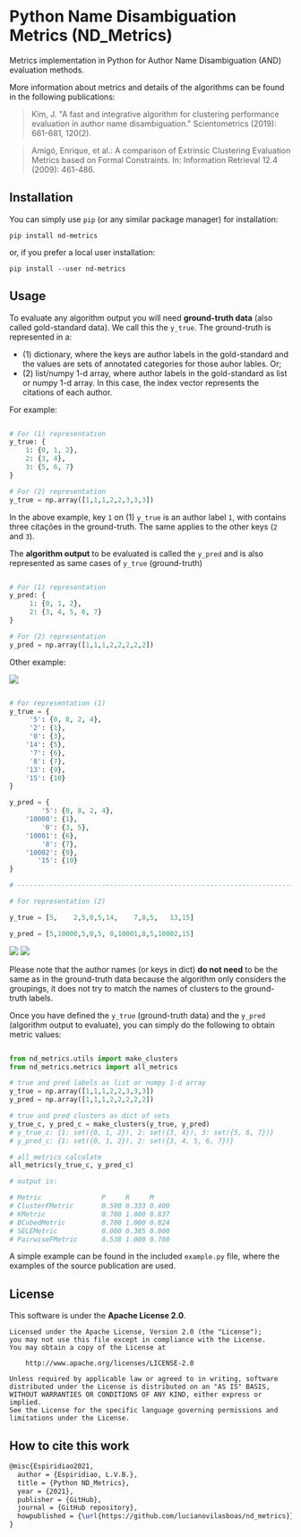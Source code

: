 # Python Name Disambiguation Metrics (ND_Metrics)

Metrics implementation in Python for Author Name Disambiguation (AND) evaluation methods.

More information about metrics and details of the algorithms can be found in the following publications:

> Kim, J. "A fast and integrative algorithm for clustering performance evaluation in author name disambiguation." Scientometrics (2019): 661-681, 120(2).

> Amigó, Enrique, et al.: A comparison of Extrinsic Clustering Evaluation Metrics based on Formal Constraints. In: Information Retrieval 12.4 (2009): 461-486.


## Installation

You can simply use `pip` (or any similar package manager) for installation:

    pip install nd-metrics

or, if you prefer a local user installation:

    pip install --user nd-metrics

## Usage

To evaluate any algorithm output you will need **ground-truth data** (also called gold-standard data). We call this the `y_true`. The ground-truth is represented in a:

- (1) dictionary, where the keys are author labels in the gold-standard and the values are sets of annotated categories for those auhor lables. Or; 
- (2) list/numpy 1-d array, where author labels in the gold-standard as list or numpy 1-d array. In this case, the index vector represents the citations of each author.


For example:


```python

# For (1) representation
y_true: {
    1: {0, 1, 2}, 
    2: {3, 4}, 
    3: {5, 6, 7}
}

# For (2) representation
y_true = np.array([1,1,1,2,2,3,3,3])


```

In the above example, key `1` on (1) `y_true` is an author label `1`, with contains three citações in the ground-truth. The same applies to the other keys (`2` and `3`).


The **algorithm output** to be evaluated is called the `y_pred` and is also represented as same cases of `y_true` (ground-truth) 


```python

# For (1) representation
y_pred: {
     1: {0, 1, 2}, 
     2: {3, 4, 5, 6, 7}
}

# For (2) representation
y_pred = np.array([1,1,1,2,2,2,2,2])


```


Other example:

<!-- ![](https://raw.githubusercontent.com/lucianovilasboas/nd_metrics/main/labels_test.png) -->
<!-- <img src="labels_test.png" width="400px"> -->

![](https://raw.githubusercontent.com/lucianovilasboas/nd_metrics/main/labels_test.png)


```python

# For representation (1)
y_true = {
     '5': {0, 8, 2, 4}, 
     '2': {1}, 
     '0': {3}, 
    '14': {5}, 
     '7': {6}, 
     '8': {7}, 
    '13': {9}, 
    '15': {10}
}

y_pred = {
        '5': {0, 8, 2, 4}, 
    '10000': {1}, 
        '0': {3, 5}, 
    '10001': {6}, 
        '8': {7}, 
    '10002': {9}, 
       '15': {10}
}

# ------------------------------------------------------------------------------ #

# For representation (2)

y_true = [5,    2,5,0,5,14,    7,8,5,   13,15]

y_pred = [5,10000,5,0,5, 0,10001,8,5,10002,15]


```


![](https://raw.githubusercontent.com/lucianovilasboas/nd_metrics/main/labels_test1.png)
![](https://raw.githubusercontent.com/lucianovilasboas/nd_metrics/main/labels_test2.png)





Please note that the author names (or keys in dict) **do not need** to be the same as in the ground-truth data because the algorithm only considers the groupings, it does not try to match the names of clusters to the ground-truth labels.


Once you have defined the `y_true` (ground-truth data) and the `y_pred` (algorithm output to evaluate), you can simply do the following to obtain metric values:


```python

from nd_metrics.utils import make_clusters
from nd_metrics.metrics import all_metrics

# true and pred labels as list or numpy 1-d array
y_true = np.array([1,1,1,2,2,3,3,3])
y_pred = np.array([1,1,1,2,2,2,2,2])

# true and pred clusters as dict of sets
y_true_c, y_pred_c = make_clusters(y_true, y_pred)
# y_true_c: {1: set({0, 1, 2}), 2: set({3, 4}), 3: set({5, 6, 7})}
# y_pred_c: {1: set({0, 1, 2}), 2: set({3, 4, 5, 6, 7})}

# all_metrics calculate
all_metrics(y_true_c, y_pred_c)

# output is:

# Metric               P     R     M    
# ClusterFMetric       0.500 0.333 0.400
# KMetric              0.700 1.000 0.837
# BCubedMetric         0.700 1.000 0.824
# SELEMetric           0.000 0.385 0.000
# PairwiseFMetric      0.538 1.000 0.700

```



A simple example can be found in the included `example.py` file, where the examples of the source publication are used.

## License

This software is under the **Apache License 2.0**.

    Licensed under the Apache License, Version 2.0 (the "License");
    you may not use this file except in compliance with the License.
    You may obtain a copy of the License at

        http://www.apache.org/licenses/LICENSE-2.0

    Unless required by applicable law or agreed to in writing, software
    distributed under the License is distributed on an "AS IS" BASIS,
    WITHOUT WARRANTIES OR CONDITIONS OF ANY KIND, either express or implied.
    See the License for the specific language governing permissions and
    limitations under the License.



## How to cite this work

```latex
@misc{Espiridiao2021,
  author = {Espiridiao, L.V.B.},
  title = {Python ND_Metrics},
  year = {2021},
  publisher = {GitHub},
  journal = {GitHub repository},
  howpublished = {\url{https://github.com/lucianovilasboas/nd_metrics}}
}
```